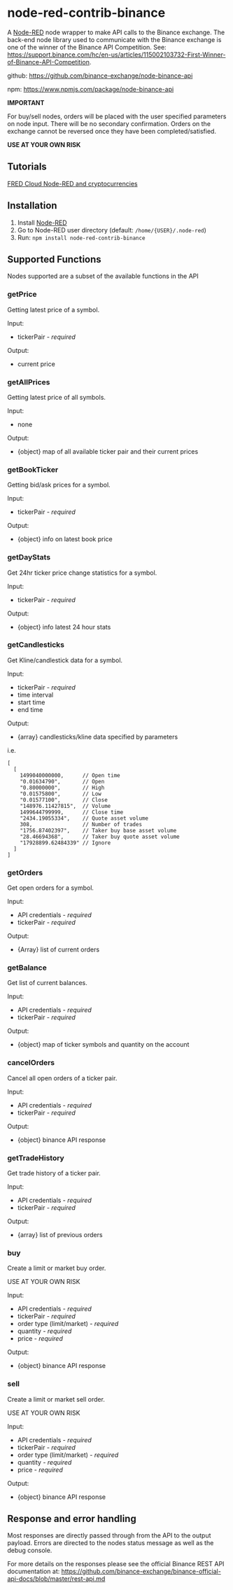 # node-red-contrib-binance

A [Node-RED](https://nodered.org) node wrapper to make API calls to the Binance exchange. The back-end node library used to communicate with the Binance exchange is one of the winner of the Binance API Competition. See: https://support.binance.com/hc/en-us/articles/115002103732-First-Winner-of-Binance-API-Competition.

github: https://github.com/binance-exchange/node-binance-api

npm: https://www.npmjs.com/package/node-binance-api

**IMPORTANT**

For buy/sell nodes, orders will be placed with the user specified parameters on node input. There will be no secondary confirmation. Orders on the exchange cannot be reversed once they have been completed/satisfied.

**USE AT YOUR OWN RISK**

## Tutorials

[FRED Cloud Node-RED and cryptocurrencies](http://developers.sensetecnic.com/article/fred-cloud-node-red-and-cryptocurrencies)

## Installation

1. Install [Node-RED](https://nodered.org)
2. Go to Node-RED user directory (default: `/home/{USER}/.node-red`)
3. Run: `npm install node-red-contrib-binance`

## Supported Functions

Nodes supported are a subset of the available functions in the API

### getPrice

Getting latest price of a symbol.

Input:

- tickerPair - *required*

Output:

- current price


### getAllPrices

Getting latest price of all symbols.

Input:

- none

Output:

- {object} map of all available ticker pair and their current prices

### getBookTicker

Getting bid/ask prices for a symbol.

Input:

- tickerPair - *required*

Output:

- {object} info on latest book price

### getDayStats

Get 24hr ticker price change statistics for a symbol.

Input:

- tickerPair - *required*

Output:

- {object} info latest 24 hour stats

### getCandlesticks

Get Kline/candlestick data for a symbol.

Input:

- tickerPair - *required*
- time interval
- start time
- end time

Output:

- {array} candlesticks/kline data specified by parameters

i.e. 

```
[
  [
    1499040000000,      // Open time
    "0.01634790",       // Open
    "0.80000000",       // High
    "0.01575800",       // Low
    "0.01577100",       // Close
    "148976.11427815",  // Volume
    1499644799999,      // Close time
    "2434.19055334",    // Quote asset volume
    308,                // Number of trades
    "1756.87402397",    // Taker buy base asset volume
    "28.46694368",      // Taker buy quote asset volume
    "17928899.62484339" // Ignore
  ]
]
```

### getOrders

Get open orders for a symbol.

Input:

- API credentials - *required*
- tickerPair - *required*

Output:

- {Array} list of current orders

### getBalance

Get list of current balances.

Input:

- API credentials - *required*
- tickerPair - *required*

Output:

- {object} map of ticker symbols and quantity on the account

### cancelOrders

Cancel all open orders of a ticker pair.

Input:

- API credentials - *required*
- tickerPair - *required*

Output:

- {object} binance API response

### getTradeHistory

Get trade history of a ticker pair.

Input:

- API credentials - *required*
- tickerPair - *required*

Output:

- {array} list of previous orders

### buy

Create a limit or market buy order.

USE AT YOUR OWN RISK

Input:

- API credentials - *required*
- tickerPair - *required*
- order type (limit/market) - *required*
- quantity - *required*
- price - *required*

Output:

- {object} binance API response

### sell

Create a limit or market sell order. 

USE AT YOUR OWN RISK

Input:

- API credentials - *required*
- tickerPair - *required*
- order type (limit/market) - *required*
- quantity - *required*
- price - *required*

Output:

- {object} binance API response


## Response and error handling

Most responses are directly passed through from the API to the output payload. Errors are directed to the nodes status message as well as the debug console. 

For more details on the responses please see the official Binance REST API documentation at:
https://github.com/binance-exchange/binance-official-api-docs/blob/master/rest-api.md

